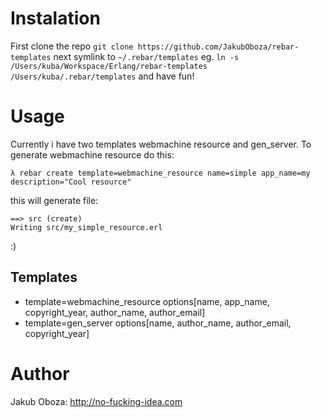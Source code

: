 # Instalation

First clone the repo `git clone https://github.com/JakubOboza/rebar-templates` next symlink to `~/.rebar/templates` eg.
`ln -s /Users/kuba/Workspace/Erlang/rebar-templates /Users/kuba/.rebar/templates` and have fun!

# Usage

Currently i have two templates webmachine resource and gen_server. To generate webmachine resource do this:

    λ rebar create template=webmachine_resource name=simple app_name=my description="Cool resource"

this will generate file:

    ==> src (create)
    Writing src/my_simple_resource.erl

:)

## Templates

* template=webmachine_resource options[name, app_name, copyright_year, author_name, author_email] 
* template=gen_server  options[name, author_name, author_email, copyright_year]

# Author
Jakub Oboza: <http://no-fucking-idea.com>